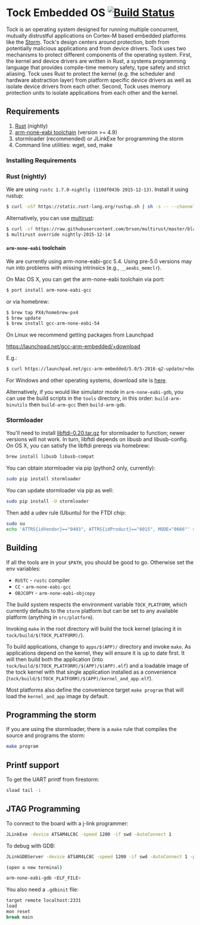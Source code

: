 # Tock Embedded OS [![Build Status](https://travis-ci.org/helena-project/tock.svg?branch=master)](https://travis-ci.org/helena-project/tock)

Tock is an operating system designed for running multiple concurrent, mutually
distrustful applications on Cortex-M based embedded platforms like the
[Storm](http://storm.rocks). Tock's design centers around protection, both from
potentially malicious applications and from device drivers. Tock uses two
mechanisms to protect different components of the operating system. First, the
kernel and device drivers are written in Rust, a systems programming language
that provides compile-time memory safety, type safety and strict aliasing. Tock
uses Rust to protect the kernel (e.g. the scheduler and hardware abstraction
layer) from platform specific device drivers as well as isolate device drivers
from each other. Second, Tock uses memory protection units to isolate
applications from each other and the kernel.

## Requirements

1. [Rust](http://www.rust-lang.org/) (nightly)
2. [arm-none-eabi toolchain](https://launchpad.net/gcc-arm-embedded/) (version >= 4.9)
3. stormloader (recommended) or JLinkExe for programming the storm
4. Command line utilities: wget, sed, make

### Installing Requirements

### Rust (nightly)

We are using `rustc 1.7.0-nightly (110df043b 2015-12-13)`. Install it using rustup:

```bash
$ curl -sSf https://static.rust-lang.org/rustup.sh | sh -s -- --channel=nightly --date=2015-12-14
```

Alternatively, you can use [multirust](https://github.com/brson/multirust):

```bash
$ curl -sf https://raw.githubusercontent.com/brson/multirust/master/blastoff.sh | sh
$ multirust override nightly-2015-12-14
```

#### `arm-none-eabi` toolchain

We are currently using arm-none-eabi-gcc 5.4. Using pre-5.0 versions may
run into problems with missing intrinsics (e.g., ```__aeabi_memclr```). 

On Mac OS X, you can get the arm-none-eabi toolchain via port:

```bash
$ port install arm-none-eabi-gcc
```

or via homebrew:

```bash
$ brew tap PX4/homebrew-px4
$ brew update
$ brew install gcc-arm-none-eabi-54
```

On Linux we recommend getting packages from Launchpad

https://launchpad.net/gcc-arm-embedded/+download

E.g.:

```bash
$ curl https://launchpad.net/gcc-arm-embedded/5.0/5-2016-q2-update/+download/gcc-arm-none-eabi-5_4-2016q2-20160622-linux.tar.bz2
```

For Windows and other operating systems, download site is
[here](https://launchpad.net/gcc-arm-embedded/+download).

Alternatively, if you would like simulator mode in `arm-none-eabi-gdb`,
you can use the build scripts in the `tools` directory, in this order:
`build-arm-binutils` then `build-arm-gcc` then `build-arm-gdb`.

### Stormloader

You'll need to install
[libftdi-0.20.tar.gz](http://www.intra2net.com/en/developer/libftdi/download/libftdi-0.20.tar.gz)
for stormloader to function; newer versions will not work. In turn, libftdi
depends on libusb and libusb-config. On OS X, you can satisfy the libftdi
prereqs via homebrew:

```bash
brew install libusb libusb-compat
```

You can obtain stormloader via pip (python2 only, currently):

```bash
sudo pip install stormloader
```

You can update stormloader via pip as well:

```bash
sudo pip install -U stormloader
```

Then add a udev rule (Ubuntu) for the FTDI chip:

```bash
sudo su
echo 'ATTRS{idVendor}=="0403", ATTRS{idProduct}=="6015", MODE="0666"' > /etc/udev/rules.d/99-storm.rules
```

## Building

If all the tools are in your `$PATH`, you should be good to go. Otherwise set the env variables:

* `RUSTC` - `rustc` compiler
* `CC` - `arm-none-eabi-gcc`
* `OBJCOPY` - `arm-none-eabi-objcopy`

The build system respects the environment variable `TOCK_PLATFORM`, which
currently defaults to the `storm` platform but can be set to any available
platform (anything in `src/platform`).

Invoking `make` in the root directory will build the tock kernel (placing it
in `tock/build/$(TOCK_PLATFORM)/`).

To build applications, change to `apps/$(APP)/` directory and invoke `make`.
As applications depend on the kernel, they will ensure it is up to date first.
It will then build both the application (into `tock/build/$(TOCK_PLATFORM)/$(APP)/$(APP).elf`)
and a loadable image of the tock kernel with that single application installed
as a convenience (`tock/build/$(TOCK_PLATFORM)/$(APP)/kernel_and_app.elf`).

Most platforms also define the convenience target `make program` that will load
the `kernel_and_app` image by default.

## Programming the storm

If you are using the stormloader, there is a `make` rule that compiles the
source and programs the storm:

```bash
make program
```

## Printf support

To get the UART printf from firestorm:

```bash
sload tail -i
```

## JTAG Programming
To connect to the board with a j-link programmer:

```bash
JLinkExe -device ATSAM4LC8C -speed 1200 -if swd -AutoConnect 1
```

To debug with GDB:

```bash
JLinkGDBServer -device ATSAM4LC8C -speed 1200 -if swd -AutoConnect 1 -port 2331

(open a new terminal)

arm-none-eabi-gdb <ELF_FILE>
```

You also need a `.gdbinit` file:

```bash
target remote localhost:2331
load
mon reset
break main
```

